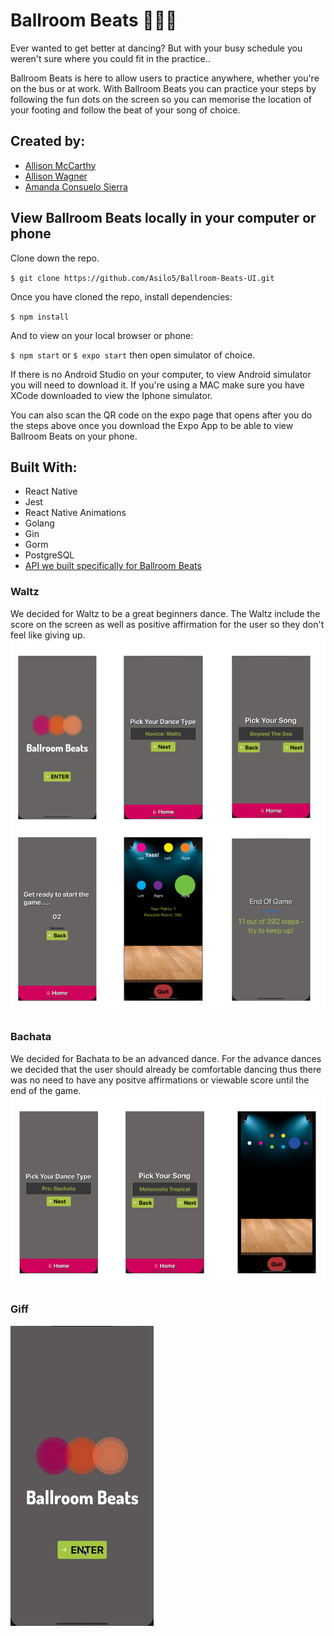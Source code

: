 # Ballroom Beats 💃🏻🎶

Ever wanted to get better at dancing? But with your busy schedule you weren't sure where you could fit in the practice..

Ballroom Beats is here to allow users to practice anywhere, whether you're on the bus or at work. With Ballroom Beats you can practice your steps by following the fun dots on the screen so you can memorise the location of your footing and follow the beat of your song of choice.

## Created by:

- [Allison McCarthy](https://github.com/spaceplesiosaur)
- [Allison Wagner](https://github.com/allisonjw)
- [Amanda Consuelo Sierra](https://github.com/Asilo5)

## View Ballroom Beats locally in your computer or phone

Clone down the repo.

``$ git clone https://github.com/Asilo5/Ballroom-Beats-UI.git``

Once you have cloned the repo, install dependencies:

``$ npm install``

And to view on your local browser or phone:

``$ npm start``  or ``$ expo start`` then open simulator of choice.

If there is no Android Studio on your computer, to view Android simulator you will need to download it. If you're using a MAC make sure you have XCode downloaded to view the Iphone simulator.

You can also scan the QR code on the expo page that opens after you do the steps above once you download the Expo App to be able to view Ballroom Beats on your phone.

## Built With:
- React Native
- Jest
- React Native Animations
- Golang
- Gin
- Gorm
- PostgreSQL
- [API we built specifically for Ballroom Beats](https://github.com/spaceplesiosaur/ballroom-beats-endpoints)


### Waltz
We decided for Waltz to be a great beginners dance.
The Waltz include the score on the screen as well as positive affirmation for the user so they don't feel like giving up.
![Screenshot](https://github.com/Asilo5/Ballroom-Beats-UI/blob/master/Screenshot%202020-02-26%20at%2014.53.27.png)

### Bachata
We decided for Bachata to be an advanced dance. For the advance dances we decided that the user should already be comfortable dancing thus there was no need to have any positve affirmations or viewable score until the end of the game.
![Screenshot](https://github.com/Asilo5/Ballroom-Beats-UI/blob/master/Screenshot%202020-02-26%20at%2014.53.48.png)

### Giff
![Giff](https://github.com/Asilo5/Ballroom-Beats-UI/blob/master/ezgif.com-video-to-gif.gif)
